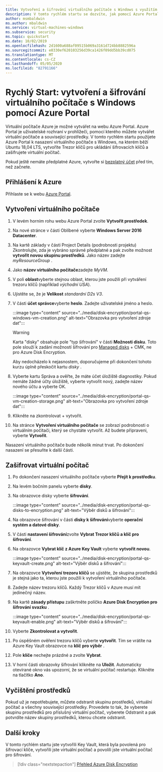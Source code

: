 ```yaml
---
title: Vytvoření a šifrování virtuálního počítače s Windows s využitím webu Azure Portal
description: V tomto rychlém startu se dozvíte, jak pomocí Azure Portal vytvořit a zašifrovat virtuální počítač s Windows.
author: msmbaldwin
ms.author: mbaldwin
ms.service: virtual-machines-windows
ms.subservice: security
ms.topic: quickstart
ms.date: 10/02/2019
ms.openlocfilehash: 2d1600a688af09515b069a3161d724bb8882596a
ms.sourcegitcommit: e0330ef620103256d39ca1426f09dd5bb39cd075
ms.translationtype: MT
ms.contentlocale: cs-CZ
ms.lasthandoff: 05/05/2020
ms.locfileid: "82791166"
---
```

# <a name="quickstart-create-and-encrypt-a-windows-virtual-machine-with-the-azure-portal"></a>Rychlý Start: vytvoření a šifrování virtuálního počítače s Windows pomocí Azure Portal

Virtuální počítače Azure je možné vytvářet na webu Azure Portal. Azure Portal je uživatelské rozhraní v prohlížeči, pomocí kterého můžete vytvářet virtuální počítače a související prostředky. V tomto rychlém startu použijete Azure Portal k nasazení virtuálního počítače s Windows, na kterém běží Ubuntu 18,04 LTS, vytvoříte Trezor klíčů pro ukládání šifrovacích klíčů a zašifrujete virtuální počítač.

Pokud ještě nemáte předplatné Azure, vytvořte si [bezplatný účet](https://azure.microsoft.com/free/?WT.mc_id=A261C142F) před tím, než začnete.

## <a name="sign-in-to-azure"></a>Přihlášení k Azure

Přihlaste se k webu [Azure Portal](https://portal.azure.com).


## <a name="create-a-virtual-machine"></a>Vytvoření virtuálního počítače

1. V levém horním rohu webu Azure Portal zvolte **Vytvořit prostředek**.
1. Na nové stránce v části Oblíbené vyberte **Windows Server 2016 Datacenter**.
1. Na kartě základy v části Project Details (podrobnosti projektu) Zkontrolujte, zda je vybráno správné předplatné a pak zvolte možnost **vytvořit novou skupinu prostředků**. Jako název zadejte *myResourceGroup* .
1. Jako **název virtuálního počítače**zadejte *MyVM*.
1. V poli **oblast**vyberte stejnou oblast, kterou jste použili při vytváření trezoru klíčů (například *východní USA*).
1. Ujistěte se, že je **Velikost** *standardní D2s V3*.
1. V části **účet správce**vyberte **heslo**. Zadejte uživatelské jméno a heslo.

    :::image type="content" source="../media/disk-encryption/portal-qs-windows-vm-creation.png" alt-text="Obrazovka pro vytvoření zdroje dat":::

    > [!WARNING]
    > Karta "disky" obsahuje pole "typ šifrování" v části **Možnosti disku**. Toto pole slouží k zadání možností šifrování pro [Managed disks](managed-disks-overview.md) + CMK, ne pro Azure Disk Encryption. 
    >
    > Aby nedocházelo k nejasnostem, doporučujeme při dokončení tohoto kurzu úplně přeskočit kartu *disky* . 

1. Vyberte kartu Správa a ověřte, že máte účet úložiště diagnostiky. Pokud nemáte žádné účty úložiště, vyberte vytvořit nový, zadejte název nového účtu a vyberte OK.

    :::image type="content" source="../media/disk-encryption/portal-qs-vm-creation-storage.png" alt-text="Obrazovka pro vytvoření zdroje dat":::

1. Klikněte na zkontrolovat + vytvořit.
1. Na stránce **Vytvoření virtuálního počítače** se zobrazí podrobnosti o virtuálním počítači, který se chystáte vytvořit. Až budete připraveni, vyberte **Vytvořit**.

Nasazení virtuálního počítače bude několik minut trvat. Po dokončení nasazení se přesuňte k další části.

## <a name="encrypt-the-virtual-machine"></a>Zašifrovat virtuální počítač

1. Po dokončení nasazení virtuálního počítače vyberte **Přejít k prostředku**.
1. Na levém bočním panelu vyberte **disky**.
1. Na obrazovce disky vyberte **šifrování**. 

    :::image type="content" source="../media/disk-encryption/portal-qs-disks-to-encryption.png" alt-text="Výběr disků a šifrování":::

1. Na obrazovce šifrování v části **disky k šifrování**vyberte **operační systém a datové disky**.
1. V části **nastavení šifrování**zvolte **Vybrat Trezor klíčů a klíč pro šifrování**.
1. Na obrazovce **Vybrat klíč z Azure Key Vault** vyberte **vytvořit novou**.

    :::image type="content" source="../media/disk-encryption/portal-qs-keyvault-create.png" alt-text="Výběr disků a šifrování":::

1. Na obrazovce **Vytvoření trezoru klíčů** se ujistěte, že skupina prostředků je stejná jako ta, kterou jste použili k vytvoření virtuálního počítače.
1. Zadejte název trezoru klíčů.  Každý Trezor klíčů v Azure musí mít jedinečný název.
1. Na kartě **zásady přístupu** zaškrtněte políčko **Azure Disk Encryption pro šifrování svazku** .

    :::image type="content" source="../media/disk-encryption/portal-qs-keyvault-enable.png" alt-text="Výběr disků a šifrování":::

1. Vyberte **Zkontrolovat a vytvořit**.  
1. Po úspěšném ověření trezoru klíčů vyberte **vytvořit**. Tím se vrátíte na Azure Key Vault obrazovce na **klíč pro výběr** .
1. Pole **klíče** nechejte prázdné a zvolte **Vybrat**.
1. V horní části obrazovky šifrování klikněte na **Uložit**. Automaticky otevírané okno vás upozorní, že se virtuální počítač restartuje. Klikněte na tlačítko **Ano**.


## <a name="clean-up-resources"></a>Vyčištění prostředků

Pokud už je nepotřebujete, můžete odstranit skupinu prostředků, virtuální počítač a všechny související prostředky. Provedete to tak, že vyberete skupinu prostředků pro příslušný virtuální počítač, vyberete Odstranit a pak potvrdíte název skupiny prostředků, kterou chcete odstranit.

## <a name="next-steps"></a>Další kroky

V tomto rychlém startu jste vytvořili Key Vault, která byla povolená pro šifrovací klíče, vytvořili jste virtuální počítač a povolili jste virtuální počítač pro šifrování.  

> [!div class="nextstepaction"]
> [Přehled Azure Disk Encryption](disk-encryption-overview.md)
